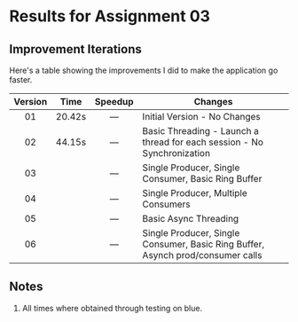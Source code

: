 # Results for Assignment 03

## Improvement Iterations

Here's a table showing the improvements I did to make the application go faster.

| Version |   Time  | Speedup  | Changes |
| :-----: | :-----: | :------: | ------- |
| 01 | 20.42s | &mdash; | Initial Version - No Changes |
| 02 | 44.15s | &mdash; | Basic Threading - Launch a thread for each session - No Synchronization |
| 03 |  | &mdash; | Single Producer, Single Consumer, Basic Ring Buffer |
| 04 |  | &mdash; | Single Producer, Multiple Consumers |
| 05 |  | &mdash; | Basic Async Threading |
| 06 |  | &mdash; | Single Producer, Single Consumer, Basic Ring Buffer, Asynch prod/consumer calls |



## Notes
1. All times where obtained through testing on blue.